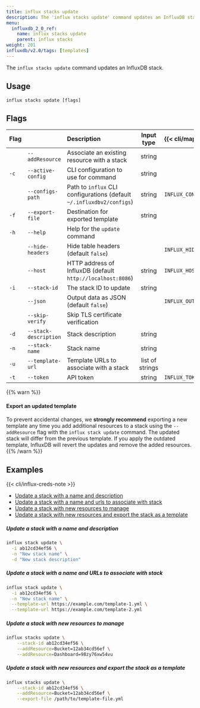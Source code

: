 ```yaml
---
title: influx stacks update
description: The 'influx stacks update' command updates an InfluxDB stack.
menu:
  influxdb_2_0_ref:
    name: influx stacks update
    parent: influx stacks
weight: 201
influxdb/v2.0/tags: [templates]
---
```


The `influx stacks update` command updates an InfluxDB stack.

## Usage
```
influx stacks update [flags]
```

## Flags
| Flag |                       | Description                                                           | Input type      | {{< cli/mapped >}}    |
|:---- |:---                   |:-----------                                                           |:----------:     |:------------------    |
|      | `--addResource`       | Associate an existing resource with a stack                           | string          |                       |
| `-c` | `--active-config`     | CLI configuration to use for command                                  | string          |                       |
|      | `--configs-path`      | Path to `influx` CLI configurations (default `~/.influxdbv2/configs`) | string          |`INFLUX_CONFIGS_PATH`  |
| `-f` | `--export-file`       | Destination for exported template                                     | string          |                       |
| `-h` | `--help`              | Help for the `update` command                                         |                 |                       |
|      | `--hide-headers`      | Hide table headers (default `false`)                                  |                 | `INFLUX_HIDE_HEADERS` |
|      | `--host`              | HTTP address of InfluxDB (default `http://localhost:8086`)            | string          | `INFLUX_HOST`         |
| `-i` | `--stack-id`          | The stack ID to update                                                | string          |                       |
|      | `--json`              | Output data as JSON (default `false`)                                 |                 | `INFLUX_OUTPUT_JSON`  |
|      | `--skip-verify`       | Skip TLS certificate verification                                     |                 |                       |
| `-d` | `--stack-description` | Stack description                                                     | string          |                       |
| `-n` | `--stack-name`        | Stack name                                                            | string          |                       |
| `-u` | `--template-url`      | Template URLs to associate with a stack                               | list of strings |                       |
| `-t` | `--token`             | API token                                                  | string          | `INFLUX_TOKEN`        |

{{% warn %}}
#### Export an updated template
To prevent accidental changes, we **strongly recommend** exporting a new template
any time you add additional resources to a stack using the `--addResource` flag
with the `influx stack update` command.
The updated stack will differ from the previous template.
If you apply the outdated template, InfluxDB will revert the updates and remove
the added resources.
{{% /warn %}}

## Examples

{{< cli/influx-creds-note >}}

- [Update a stack with a name and description](#update-a-stack-with-a-name-and-description)
- [Update a stack with a name and urls to associate with stack](#update-a-stack-with-a-name-and-urls-to-associate-with-stack)
- [Update a stack with new resources to manage](#update-a-stack-with-new-resources-to-manage)
- [Update a stack with new resources and export the stack as a template](#update-a-stack-with-new-resources-and-export-the-stack-as-a-template)

##### Update a stack with a name and description
```sh
influx stack update \
  -i ab12cd34ef56 \
  -n "New stack name" \
  -d "New stack description"
```

##### Update a stack with a name and URLs to associate with stack
```sh
influx stack update \
  -i ab12cd34ef56 \
  -n "New stack name" \
  --template-url https://example.com/template-1.yml \
  --template-url https://example.com/template-2.yml
```

##### Update a stack with new resources to manage
```sh
influx stacks update \
	--stack-id ab12cd34ef56 \
	--addResource=Bucket=12ab34cd56ef \
	--addResource=Dashboard=98zy76xw54vu
```

##### Update a stack with new resources and export the stack as a template
```sh
influx stacks update \
	--stack-id ab12cd34ef56 \
	--addResource=Bucket=12ab34cd56ef \
	--export-file /path/to/template-file.yml
```
